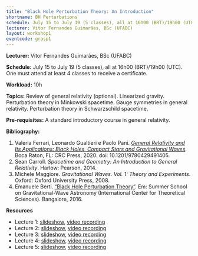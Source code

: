 ```yaml
---
title: "Black Hole Perturbation Theory: An Introduction"
shortname: BH Perturbations
schedule: July 15 to July 19 (5 classes), all at 16h00 (BRT)/19h00 (UTC)
lecturer: Vitor Fernandes Guimarães, BSc (UFABC)
layout: workshop1
eventcode: grasp1
---
```


**Lecturer:** Vitor Fernandes Guimarães, BSc (UFABC)

**Schedule:** July 15 to July 19 (5 classes), all at 16h00 (BRT)/19h00 (UTC). One must attend at least 4 classes to receive a certificate.

**Workload:** 10h

**Topics:** Review of general relativity (optional). Linearized gravity. Perturbation theory in Minkowski spacetime. Gauge symmetries in general relativity. Perturbation theory in Schwarzschild spacetime.

**Pre-requisites:** A standard introductory course in general relativity.

**Bibliography:**

1. Valeria Ferrari, Leonardo Gualtieri e Paolo Pani. [*General Relativity and Its Applications: Black Holes, Compact Stars and Gravitational Waves*](https://doi.org/10.1201/9780429491405). Boca Raton, FL: CRC Press, 2020. doi: 10.1201/9780429491405.
2. Sean Carroll. *Spacetime and Geometry: An Introduction to General Relativity*. Harlow: Pearson, 2014.
3. Michele Maggiore. *Gravitational Waves. Vol. 1: Theory and Experiments*. Oxford: Oxford University Press, 2008.
4. Emanuele Berti. [“Black Hole Perturbation Theory”](https://www.icts.res.in/event/page/3071). Em: Summer School on Gravitational-Wave Astronomy (International Center for Theoretical Sciences). Bangalore, 2016.

**Resources**

* Lecture 1: [slideshow](https://graspschool.github.io/2024/files/BHPT_Lecture_1.pdf), [video recording](https://drive.google.com/file/d/1YyTDUvY_K8Bj5PvfeVvISsdFSJTANv8e/view?usp=sharing)
* Lecture 2: [slideshow](https://graspschool.github.io/2024/files/BHPT_Lecture_2.pdf), [video recording](https://drive.google.com/file/d/1-7oGgP2O5LYXCs8Ihmntd6ck2HTKGoZ_/view?usp=sharing)
* Lecture 3: [slideshow](https://graspschool.github.io/2024/files/BHPT_Lecture_3.pdf), [video recording](https://drive.google.com/file/d/1LKjNcMdJADb51LXe0_aReaUX3hc9WjQP/view?usp=sharing)
* Lecture 4: [slideshow](https://graspschool.github.io/2024/files/BHPT_Lecture_4.pdf), [video recording](https://drive.google.com/file/d/1qzXyehQyPczbqbLsR3WVVbLSXAOHTb45/view?usp=sharing)
* Lecture 5: [slideshow](https://graspschool.github.io/2024/files/BHPT_Lecture_5.pdf), [video recording](https://drive.google.com/file/d/1ireJPmFtDF2pWf277sNeG2dC2OYcDJf8/view?usp=sharing)
